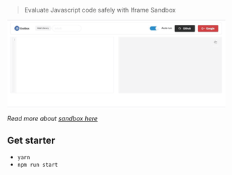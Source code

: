 > Evaluate Javascript code safely with Iframe Sandbox

![Demo](demo.gif)

*Read more about [sandbox here][1]*

## Get starter

 - `yarn`
 - `npm run start`

[1]: https://www.html5rocks.com/en/tutorials/security/sandboxed-iframes/
